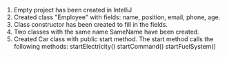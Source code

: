 1. Empty project has been created in IntelliJ
2. Created class "Employee" with fields: name, position, email, phone, age.
3. Сlass constructor has been created to fill in the fields.
4. Two classes with the same name SameName have been created.
5. Created Car class with public start method. The start method calls the following methods:
   startElectricity()
   startCommand()
   startFuelSystem()
